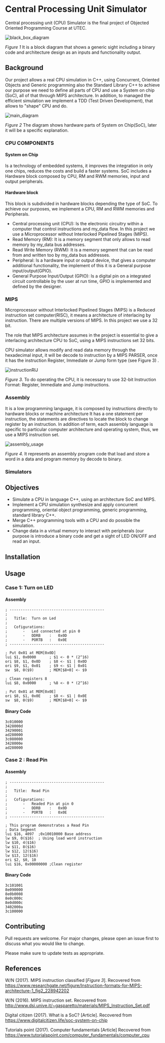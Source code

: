 # Central Processing Unit Simulator

Central processing unit (CPU) Simulator is the final project of Objected Oriented Programming Course at UTEC.

 ![black_box_diagram](https://user-images.githubusercontent.com/49255376/60748096-0fa23700-9f50-11e9-9201-aaab1c959b25.PNG)

*Figure 1* It is a block diagram that shows a generic sight 
including a binary code and architecture design as 
an inputs and functionality output.

## Background
Our project allows a real CPU simulation in C++, using  Concurrent, Oriented Objects and Generic programming
also the Standard Library C++ to achieve our purpose we need to define all parts of CPU and use
a System on chip (SoC), all of that through MIPS architecture.
In addition, to managed the efficient simulation we implement a TDD (Test Driven Development), that allows to
"shape" CPU and do. 

  ![main_diagram](https://user-images.githubusercontent.com/49255376/60749363-87775e00-9f5e-11e9-8046-d6c1f9779be5.PNG)
  
  *Figure 2* The diagram shows hardware parts of System on Chip(SoC),
  later it will be a specific explanation. 
   
  
### CPU COMPONENTS
#### System on Chip
Is a technology of embedded systems, it improves the integration in only one chips, reduces the costs and build
a faster systems.
SoC includes a Hardware block composed by CPU, RM and RWM memories, input and output 
peripherals.
#### Hardware block

This block is subdivided in hardware blocks depending the type of SoC.
To achieve our purposes, we implement a CPU, RM and RWM memories and Peripherals.
* Central processing unit (CPU): Is the electronic circuitry within a computer that control instructions and my_data flow.
In this project we use a Microprocessor without Interlocked Pipelined Stages (MIPS).
* Read Memory (RM): It is a memory segment that only allows to read memory by  my_data bus addresses.
* Read Write Memory (RWM): It is a memory segment that can be read from and written too by my_data bus addresses.
* Peripheral: Is a hardware input or output device, that gives a computer additional functionality, the implement of this
it is a General purpose input/output(GPIO).
* General Purpose Input/Output (GPIO):  Is a digital pin on a integrated circuit controllable by the user at run time,
GPIO is implemented and defined by the designer.

### MIPS
Microprocessor without Interlocked Pipelined Stages (MIPS) is a Reduced instruction set computer(RISC), it means a architecture of 
interlacing by instruction.
There are multiple versions of MIPS. In this project we use a 32 bit.

The role that MIPS architecture assumes in the project is essential to give a interlacing architecture CPU
to SoC, using a MIPS instructions set 32 bits.

CPU simulator allows modify and read data memory through the hexadecimal input, it will be 
decode to instruction by a MIPS PARSER, once it has the instruction Register, Immediate or Jump form type (see Figure 3) .  


  ![instructionRIJ](https://user-images.githubusercontent.com/49255376/60747787-9275c280-9f4d-11e9-9024-dfedc6062ba4.png)


*Figure 3.* To do operating the CPU, it is necessary to use 32-bit Instruction Format: Register, Immediate and Jump instructions.
 
### Assembly
It is a low programming language, it is composed by instructions directly to hardware blocks or machine architecture
It has a one statement per instruction,  the statements are directives to locate the block to change register by an instruction.
In addition of term, each assembly language is specific to particular computer architecture and operating system, thus, we use a
MIPS instruction set.

![assembly_usage](https://user-images.githubusercontent.com/49255376/60750197-a4b22980-9f6a-11e9-9708-f88f65152439.png)
 
*Figure 4.* It represents an assembly program code that load and store a word in a data and program memory by decode 
to binary.

### Simulators



## Objectives

* Simulate a CPU in language C++, using an architecture SoC and MIPS.
* Implement a CPU simulation synthesize and apply concurrent programming, oriental object programming, generic programming, 
standard library C++. 
* Merge C++ programming tools with a CPU and do possible the simulation.
* Change data in a virtual memory to interact with peripherals (our purpose is introduce a binary code 
and get a sight of LED ON/OFF and read an input.

## Installation


## Usage

 
### Case 1: Turn on LED   
#### Assembly
    ; -------------------------------------------
    ;
    ;	Title:	Turn on Led
    ;
    ;	Cofigurations:
    ;		-	Led connected at pin 0
    ;		- 	DDRB 	:	0x0D
    ;		-	PORTB	:	0x0E
    ; -------------------------------------------
    
    ; Put 0x01 at MEM[0x0D]
    lui $1, 0x0000		; $1 <- 0 * (2^16)
    ori $8, $1, 0x0D	; $8 <- $1 | 0x0D
    ori $9, $1, 0x01	; $9 <- $1 | 0x01
    sw	$8, 0($9)		; MEM[$8+0] <- $9
    
    ; Clean registers 8
    lui $8, 0x0000		; %8 <- 0 * (2^16)
    
    ; Put 0x01 at MEM[0x0E]
    ori $8, $1, 0x0E	; $8 <- $1 | 0x0E
    sw	$8, 0($9)		; MEM[$8+0] <- $9

#### Binary Code
    
    3c010000
    3428000d
    34290001
    ad280000
    3c080000
    3428000e
    ad280000
### Case 2 : Read Pin

#### Assembly
    ; -------------------------------------------
    ;
    ;	Title:	Read Pin
    ;
    ;	Cofigurations:
    ;		-	Readed Pin at pin 0
    ;		- 	DDRB 	:	0x0D
    ;		-	PORTB	:	0x0E
    ; -------------------------------------------
    
    ; This program demonstrates a Read Pin
    ; Data Segment
    lui $16, 4097  ;0x10010000 Base address
    lw $9, 0($16)  ; Using load word instruction
    lw $10, 4($16)
    lw $11, 8($16)
    lw $12, 12($16)
    lw $13, 12($16)
    ori $2, $0, 10
    lui $16, 0x00000000 ;Clean register

#### Binary Code

    3c101001
    8e090000
    8e0b0008
    8e0c000c
    8e0d000c
    3402000a
    3c100000

## Contributing
Pull requests are welcome. For major changes, please open an issue first to discuss what you would like to change.

Please make sure to update tests as appropriate.

## References
W/N (2017). MIPS instruction classified [*Figure 3*]. Recovered from  https://www.researchgate.net/figure/Instruction-formats-for-MIPS-architecture-1_fig2_228942202

W/N (2016). MIPS instruction set. Recovered from http://www.dsi.unive.it/~gasparetto/materials/MIPS_Instruction_Set.pdf

Digital citizen (2017). What is a SoC? [Article]. Recovered from https://www.digitalcitizen.life/soc-system-on-chip
 
Tutorials point (2017). Computer fundamentals [Article] Recovered from https://www.tutorialspoint.com/computer_fundamentals/computer_cpu